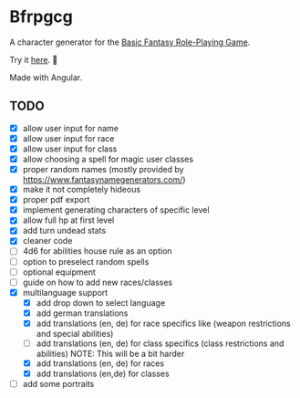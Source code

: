 # Bfrpgcg

A character generator for the [Basic Fantasy Role-Playing Game](https://basicfantasy.org).

Try it [here](https://md2501.github.io/bfrpgcg). 🐉

Made with Angular.

## TODO
- [x] allow user input for name  
- [x] allow user input for race  
- [x] allow user input for class  
- [x] allow choosing a spell for magic user classes
- [x] proper random names (mostly provided by https://www.fantasynamegenerators.com/)
- [x] make it not completely hideous  
- [x] proper pdf export  
- [x] implement generating characters of specific level
- [x] allow full hp at first level
- [x] add turn undead stats
- [x] cleaner code
- [ ] 4d6 for abilities house rule as an option
- [ ] option to preselect random spells
- [ ] optional equipment  
- [ ] guide on how to add new races/classes  
- [x] multilanguage support  
  - [x] add drop down to select language
  - [x] add german translations
  - [x] add translations (en, de) for race specifics like (weapon restrictions and special abilities)
  - [ ] add translations (en, de) for class specifics (class restrictions and abilities) NOTE: This will be a bit harder
  - [x] add translations (en, de) for races
  - [x] add translations (en,de) for classes
- [ ] add some portraits
